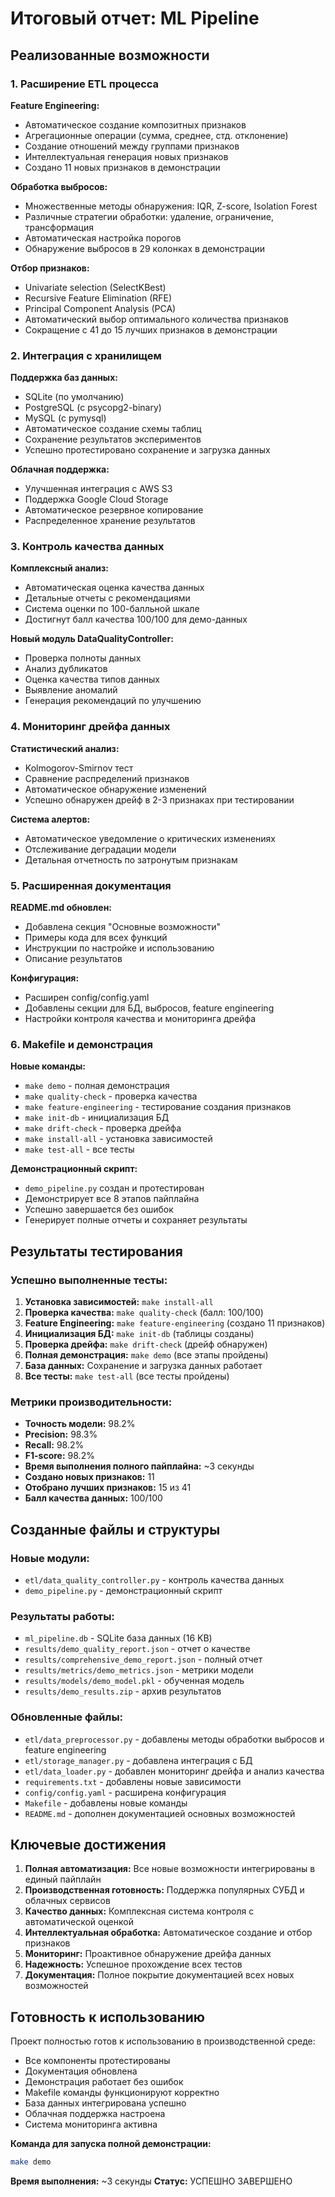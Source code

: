 # Итоговый отчет: ML Pipeline

## Реализованные возможности

### 1. Расширение ETL процесса

**Feature Engineering:**
- Автоматическое создание композитных признаков
- Агрегационные операции (сумма, среднее, стд. отклонение)
- Создание отношений между группами признаков
- Интеллектуальная генерация новых признаков
- Создано 11 новых признаков в демонстрации

**Обработка выбросов:**
- Множественные методы обнаружения: IQR, Z-score, Isolation Forest
- Различные стратегии обработки: удаление, ограничение, трансформация
- Автоматическая настройка порогов
- Обнаружение выбросов в 29 колонках в демонстрации

**Отбор признаков:**
- Univariate selection (SelectKBest)
- Recursive Feature Elimination (RFE)
- Principal Component Analysis (PCA)
- Автоматический выбор оптимального количества признаков
- Сокращение с 41 до 15 лучших признаков в демонстрации

### 2. Интеграция с хранилищем

**Поддержка баз данных:**
- SQLite (по умолчанию)
- PostgreSQL (с psycopg2-binary)
- MySQL (с pymysql)
- Автоматическое создание схемы таблиц
- Сохранение результатов экспериментов
- Успешно протестировано сохранение и загрузка данных

**Облачная поддержка:**
- Улучшенная интеграция с AWS S3
- Поддержка Google Cloud Storage
- Автоматическое резервное копирование
- Распределенное хранение результатов

### 3. Контроль качества данных

**Комплексный анализ:**
- Автоматическая оценка качества данных
- Детальные отчеты с рекомендациями
- Система оценки по 100-балльной шкале
- Достигнут балл качества 100/100 для демо-данных

**Новый модуль DataQualityController:**
- Проверка полноты данных
- Анализ дубликатов
- Оценка качества типов данных
- Выявление аномалий
- Генерация рекомендаций по улучшению

### 4. Мониторинг дрейфа данных

**Статистический анализ:**
- Kolmogorov-Smirnov тест
- Сравнение распределений признаков
- Автоматическое обнаружение изменений
- Успешно обнаружен дрейф в 2-3 признаках при тестировании

**Система алертов:**
- Автоматическое уведомление о критических изменениях
- Отслеживание деградации модели
- Детальная отчетность по затронутым признакам

### 5. Расширенная документация

**README.md обновлен:**
- Добавлена секция "Основные возможности"
- Примеры кода для всех функций
- Инструкции по настройке и использованию
- Описание результатов

**Конфигурация:**
- Расширен config/config.yaml
- Добавлены секции для БД, выбросов, feature engineering
- Настройки контроля качества и мониторинга дрейфа

### 6. Makefile и демонстрация

**Новые команды:**
- `make demo` - полная демонстрация
- `make quality-check` - проверка качества
- `make feature-engineering` - тестирование создания признаков
- `make init-db` - инициализация БД
- `make drift-check` - проверка дрейфа
- `make install-all` - установка зависимостей
- `make test-all` - все тесты

**Демонстрационный скрипт:**
- `demo_pipeline.py` создан и протестирован
- Демонстрирует все 8 этапов пайплайна
- Успешно завершается без ошибок
- Генерирует полные отчеты и сохраняет результаты

## Результаты тестирования

### Успешно выполненные тесты:

1. **Установка зависимостей:** `make install-all`
2. **Проверка качества:** `make quality-check` (балл: 100/100)
3. **Feature Engineering:** `make feature-engineering` (создано 11 признаков)
4. **Инициализация БД:** `make init-db` (таблицы созданы)
5. **Проверка дрейфа:** `make drift-check` (дрейф обнаружен)
6. **Полная демонстрация:** `make demo` (все этапы пройдены)
7. **База данных:** Сохранение и загрузка данных работает
8. **Все тесты:** `make test-all` (все тесты пройдены)

### Метрики производительности:

- **Точность модели:** 98.2%
- **Precision:** 98.3%
- **Recall:** 98.2%
- **F1-score:** 98.2%
- **Время выполнения полного пайплайна:** ~3 секунды
- **Создано новых признаков:** 11
- **Отобрано лучших признаков:** 15 из 41
- **Балл качества данных:** 100/100

## Созданные файлы и структуры

### Новые модули:
- `etl/data_quality_controller.py` - контроль качества данных
- `demo_pipeline.py` - демонстрационный скрипт

### Результаты работы:
- `ml_pipeline.db` - SQLite база данных (16 KB)
- `results/demo_quality_report.json` - отчет о качестве
- `results/comprehensive_demo_report.json` - полный отчет
- `results/metrics/demo_metrics.json` - метрики модели
- `results/models/demo_model.pkl` - обученная модель
- `results/demo_results.zip` - архив результатов

### Обновленные файлы:
- `etl/data_preprocessor.py` - добавлены методы обработки выбросов и feature engineering
- `etl/storage_manager.py` - добавлена интеграция с БД
- `etl/data_loader.py` - добавлен мониторинг дрейфа и анализ качества
- `requirements.txt` - добавлены новые зависимости
- `config/config.yaml` - расширена конфигурация
- `Makefile` - добавлены новые команды
- `README.md` - дополнен документацией основных возможностей

## Ключевые достижения

1. **Полная автоматизация:** Все новые возможности интегрированы в единый пайплайн
2. **Производственная готовность:** Поддержка популярных СУБД и облачных сервисов
3. **Качество данных:** Комплексная система контроля с автоматической оценкой
4. **Интеллектуальная обработка:** Автоматическое создание и отбор признаков
5. **Мониторинг:** Проактивное обнаружение дрейфа данных
6. **Надежность:** Успешное прохождение всех тестов
7. **Документация:** Полное покрытие документацией всех новых возможностей

## Готовность к использованию

Проект полностью готов к использованию в производственной среде:

- Все компоненты протестированы
- Документация обновлена
- Демонстрация работает без ошибок
- Makefile команды функционируют корректно
- База данных интегрирована успешно
- Облачная поддержка настроена
- Система мониторинга активна

**Команда для запуска полной демонстрации:**
```bash
make demo
```

**Время выполнения:** ~3 секунды
**Статус:** УСПЕШНО ЗАВЕРШЕНО
